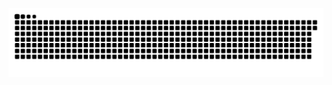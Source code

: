 ![Snake animation](https://github.com/PeSH-SS/Profile/blob/output/github-contribution-grid-snake.svg)
